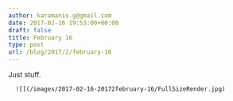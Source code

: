 ```yaml
---
author: karamanis.g@gmail.com
date: 2017-02-16 19:53:00+00:00
draft: false
title: February 16
type: post
url: /blog/2017/2/february-16
---
```


Just stuff.  


  
      ![](/images/2017-02-16-20172february-16/FullSizeRender.jpg)


